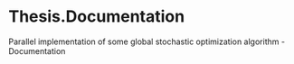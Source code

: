 Thesis.Documentation
====================

Parallel implementation of some global stochastic optimization algorithm - Documentation
